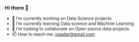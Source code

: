 ### Hi there 👋
- 🔭 I’m currently working on Data Science projects 
- 🌱 I’m currently learning Data science and Machine Learning 
- 👯 I’m looking to collaborate on Open source data projects
- 📫 How to reach me: ogadar@gmail.com

